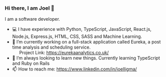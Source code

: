 ### Hi there, I am Joel 👋

I am a software developer.

- 💻 I have experience with Python, TypeScript, JavaScript, React.js, Node.js, Express.js, HTML, CSS, SASS and Machine Learning.
- 🔭 I’m currently working on a full-stack application called Eureka, a post time analysis and scheduling service. <br> &emsp;&nbsp;
 Project Link: https://eurekaanalytics.co.uk/
- 🌱 I’m always looking to learn new things. Currently learning TypeScript and Ruby on Rails
- 📫 How to reach me: https://www.linkedin.com/in/joelligma/

<!--
**JoelLigma/JoelLigma** is a ✨ _special_ ✨ repository because its `README.md` (this file) appears on your GitHub profile.

Here are some ideas to get you started:

- 🔭 I’m currently working on ...
- 🌱 I’m currently learning ...
- 👯 I’m looking to collaborate on ...
- 🤔 I’m looking for help with ...
- 💬 Ask me about ...
- 📫 How to reach me: ...
- 😄 Pronouns: ...
- ⚡ Fun fact: ...
-->
